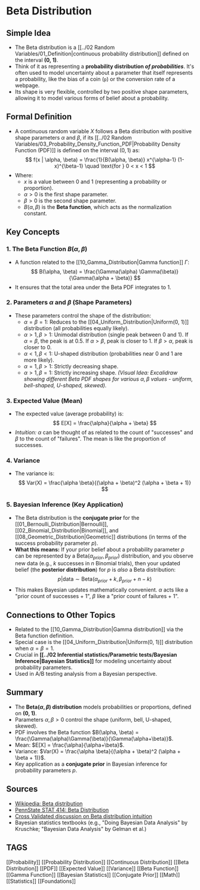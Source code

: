 # Beta Distribution

## Simple Idea
*   The Beta distribution is a [[../02 Random Variables/01_Definition|continuous probability distribution]] defined on the interval **(0, 1)**.
*   Think of it as representing a **probability distribution *of probabilities***. It's often used to model uncertainty about a parameter that itself represents a probability, like the bias of a coin (`p`) or the conversion rate of a webpage.
*   Its shape is very flexible, controlled by two positive shape parameters, allowing it to model various forms of belief about a probability.

## Formal Definition
*   A continuous random variable $X$ follows a Beta distribution with positive shape parameters $\alpha$ and $\beta$, if its [[../02 Random Variables/03_Probability_Density_Function_PDF|Probability Density Function (PDF)]] is defined on the interval $(0, 1)$ as:
    $$ f(x | \alpha, \beta) = \frac{1}{B(\alpha, \beta)} x^{\alpha-1} (1-x)^{\beta-1} \quad \text{for } 0 < x < 1 $$
*   Where:
    *   $x$ is a value between 0 and 1 (representing a probability or proportion).
    *   $\alpha > 0$ is the first shape parameter.
    *   $\beta > 0$ is the second shape parameter.
    *   $B(\alpha, \beta)$ is the **Beta function**, which acts as the normalization constant.

## Key Concepts

### 1. The Beta Function $B(\alpha, \beta)$
*   A function related to the [[10_Gamma_Distribution|Gamma function]] $\Gamma$:
    $$ B(\alpha, \beta) = \frac{\Gamma(\alpha) \Gamma(\beta)}{\Gamma(\alpha + \beta)} $$
*   It ensures that the total area under the Beta PDF integrates to 1.

### 2. Parameters $\alpha$ and $\beta$ (Shape Parameters)
*   These parameters control the shape of the distribution:
    *   $\alpha = \beta = 1$: Reduces to the [[04_Uniform_Distribution|Uniform(0, 1)]] distribution (all probabilities equally likely).
    *   $\alpha > 1, \beta > 1$: Unimodal distribution (single peak between 0 and 1). If $\alpha=\beta$, the peak is at $0.5$. If $\alpha > \beta$, peak is closer to 1. If $\beta > \alpha$, peak is closer to 0.
    *   $\alpha < 1, \beta < 1$: U-shaped distribution (probabilities near 0 and 1 are more likely).
    *   $\alpha = 1, \beta > 1$: Strictly decreasing shape.
    *   $\alpha > 1, \beta = 1$: Strictly increasing shape.
    *(Visual Idea: Excalidraw showing different Beta PDF shapes for various $\alpha, \beta$ values - uniform, bell-shaped, U-shaped, skewed).*

### 3. Expected Value (Mean)
*   The expected value (average probability) is:
    $$ E[X] = \frac{\alpha}{\alpha + \beta} $$
*   *Intuition:* $\alpha$ can be thought of as related to the count of "successes" and $\beta$ to the count of "failures". The mean is like the proportion of successes.

### 4. Variance
*   The variance is:
    $$ Var(X) = \frac{\alpha \beta}{(\alpha + \beta)^2 (\alpha + \beta + 1)} $$

### 5. Bayesian Inference (Key Application)
*   The Beta distribution is the **conjugate prior** for the [[01_Bernoulli_Distribution|Bernoulli]], [[02_Binomial_Distribution|Binomial]], and [[08_Geometric_Distribution|Geometric]] distributions (in terms of the success probability parameter $p$).
*   **What this means:** If your prior belief about a probability parameter $p$ can be represented by a Beta($\alpha_{prior}, \beta_{prior}$) distribution, and you observe new data (e.g., $k$ successes in $n$ Binomial trials), then your updated belief (the **posterior distribution**) for $p$ is *also* a Beta distribution:
    $$ p | \text{data} \sim \text{Beta}(\alpha_{prior} + k, \beta_{prior} + n - k) $$
*   This makes Bayesian updates mathematically convenient. $\alpha$ acts like a "prior count of successes + 1", $\beta$ like a "prior count of failures + 1".

## Connections to Other Topics
*   Related to the [[10_Gamma_Distribution|Gamma distribution]] via the Beta function definition.
*   Special case is the [[04_Uniform_Distribution|Uniform(0, 1)]] distribution when $\alpha=\beta=1$.
*   Crucial in **[[../02 Inferential statistics/Parametric tests/Bayesian Inference|Bayesian Statistics]]** for modeling uncertainty about probability parameters.
*   Used in A/B testing analysis from a Bayesian perspective.

## Summary
*   The **Beta($\alpha, \beta$) distribution** models probabilities or proportions, defined on **(0, 1)**.
*   Parameters $\alpha, \beta > 0$ control the shape (uniform, bell, U-shaped, skewed).
*   PDF involves the Beta function $B(\alpha, \beta) = \frac{\Gamma(\alpha)\Gamma(\beta)}{\Gamma(\alpha+\beta)}$.
*   Mean: $E[X] = \frac{\alpha}{\alpha+\beta}$.
*   Variance: $Var(X) = \frac{\alpha \beta}{(\alpha + \beta)^2 (\alpha + \beta + 1)}$.
*   Key application as a **conjugate prior** in Bayesian inference for probability parameters $p$.

## Sources
*   [Wikipedia: Beta distribution](https://en.wikipedia.org/wiki/Beta_distribution)
*   [PennState STAT 414: Beta Distribution](https://online.stat.psu.edu/stat414/lesson/18/18.3)
*   [Cross Validated discussion on Beta distribution intuition](https://stats.stackexchange.com/questions/47771/what-is-the-intuition-behind-beta-distribution)
*   Bayesian statistics textbooks (e.g., "Doing Bayesian Data Analysis" by Kruschke; "Bayesian Data Analysis" by Gelman et al.)

## TAGS
[[Probability]] [[Probability Distribution]] [[Continuous Distribution]] [[Beta Distribution]] [[PDF]] [[Expected Value]] [[Variance]] [[Beta Function]] [[Gamma Function]] [[Bayesian Statistics]] [[Conjugate Prior]] [[Math]] [[Statistics]] [[Foundations]]